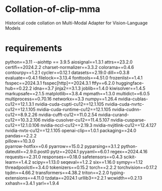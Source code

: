 # Collation-of-clip-mma
Historical code collation on Multi-Modal Adapter for Vision-Language Models

# requirements
python==3.11
--aiohttp == 3.9.5 
aiosignal==1.3.1 
attrs==23.2.0 
certifi==2024.2.2 
charset-normalizer==3.3.2 
colorama==0.4.6
contourpy==1.2.1 
cycler==0.12.1 
datasets==2.19.0 
dill==0.3.8 
evaluate==0.4.1 
filelock==3.13.4 
fonttools==4.51.0 
frozenlist==1.4.1 
fsspec==2024.3.1 
fsspec[http]==2024.3.1 
ftfy==6.2.0 
huggingface-hub==0.22.2 
idna==3.7 
jinja2==3.1.3 
joblib==1.4.0 
kiwisolver==1.4.5 
markupsafe==2.1.5 
matplotlib==3.8.4 
mpmath==1.3.0 
multidict==6.0.5 
multiprocess==0.70.16 
networkx==3.3 
numpy==1.26.4 
nvidia-cublas-cu12==12.1.3.1
nvidia-cuda-cupti-cu12==12.1.105
nvidia-cuda-nvrtc-cu12==12.1.105 
nvidia-cuda-runtime-cu12==12.1.105 
nvidia-cudnn-cu12==8.9.2.26
nvidia-cufft-cu12==11.0.2.54
nvidia-curand-cu12==10.3.2.106 
nvidia-cusolver-cu12==11.4.5.107
nvidia-cusparse-cu12==12.1.0.106 
nvidia-nccl-cu12==2.19.3
nvidia-nvjitlink-cu12==12.4.127
nvidia-nvtx-cu12==12.1.105 
openai-clip==1.0.1 
packaging==24.0  
pandas==2.2.2  
pillow==10.3.0  
pyarrow-hotfix==0.6 
pyarrow==15.0.2 
pyparsing==3.1.2 
python-dateutil==2.9.0.post0 
pytz==2024.1
pyyaml==6.0.1 
regex==2024.4.16 
requests==2.31.0 
responses==0.18.0 
safetensors==0.4.3 
scikit-learn==1.4.2
scipy==1.13.0
seqeval==1.2.2 
six==1.16.0 
sympy==1.12 
threadpoolctl==3.4.0 
tokenizers==0.15.2
torch==2.2.2
torchvision==0.17.2
tqdm==4.66.2 
transformers==4.38.2 
triton==2.2.0 
typing-extensions==4.11.0
tzdata==2024.1 
urllib3==2.2.1 
wcwidth==0.2.13 
xxhash==3.4.1 
yarl==1.9.4 
